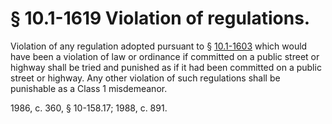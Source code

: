 # § 10.1-1619 Violation of regulations.

<p>Violation of any regulation adopted pursuant to § <a href='http://law.lis.virginia.gov/vacode/10.1-1603/'>10.1-1603</a> which would have been a violation of law or ordinance if committed on a public street or highway shall be tried and punished as if it had been committed on a public street or highway. Any other violation of such regulations shall be punishable as a Class 1 misdemeanor.</p><p>1986, c. 360, § 10-158.17; 1988, c. 891.</p>
